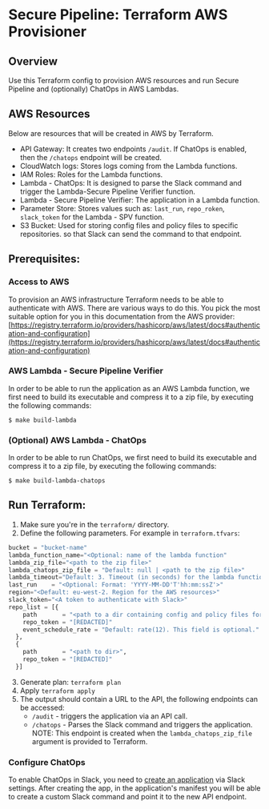 # Secure Pipeline: Terraform AWS Provisioner

## Overview
Use this Terraform config to provision AWS resources and run Secure Pipeline and (optionally) ChatOps in AWS Lambdas. 

## AWS Resources
Below are resources that will be created in AWS by Terraform.
* API Gateway: It creates two endpoints `/audit`. If ChatOps is enabled, then the `/chatops` endpoint will be created. 
* CloudWatch logs: Stores logs coming from the Lambda functions.
* IAM Roles: Roles for the Lambda functions.
* Lambda - ChatOps: It is designed to parse the Slack command and trigger the Lambda-Secure Pipeline Verifier function.  
* Lambda - Secure Pipeline Verifier: The application in a Lambda function.
* Parameter Store: Stores values such as: `last_run`, `repo_roken`, `slack_token` for the Lambda - SPV function.
* S3 Bucket: Used for storing config files and policy files to specific repositories.
so that Slack can send the command to that endpoint.

## Prerequisites:

### Access to AWS
To provision an AWS infrastructure Terraform needs to be able to authenticate with AWS.
There are various ways to do this. You pick the most suitable option for you in this documentation from the AWS provider:
[https://registry.terraform.io/providers/hashicorp/aws/latest/docs#authentication-and-configuration](https://registry.terraform.io/providers/hashicorp/aws/latest/docs#authentication-and-configuration)

### AWS Lambda - Secure Pipeline Verifier

In order to be able to run the application as an AWS Lambda function, we first need to build its executable and compress it
to a zip file, by executing the following commands: 

```shell
$ make build-lambda
```

### (Optional) AWS Lambda - ChatOps

In order to be able to run ChatOps, we first need to build its executable and compress it
to a zip file, by executing the following commands: 
```shell
$ make build-lambda-chatops
```

## Run Terraform:

1. Make sure you're in the `terraform/` directory.
2. Define the following parameters. For example in `terraform.tfvars`:
```terraform
bucket = "bucket-name"
lambda_function_name="<Optional: name of the lambda function"
lambda_zip_file="<path to the zip file>"
lambda_chatops_zip_file = "Default: null | <path to the zip file>"
lambda_timeout="Default: 3. Timeout (in seconds) for the lambda function."
last_run    = "<Optional: Format: 'YYYY-MM-DD'T'hh:mm:ssZ'>"
region="<Default: eu-west-2. Region for the AWS resources>"
slack_token="<A token to authenticate with Slack>"
repo_list = [{
    path       = "<path to a dir containing config and policy files for a repository>",
    repo_token = "[REDACTED]"
    event_schedule_rate = "Default: rate(12). This field is optional."
  },
  {
    path       = "<path to dir>",
    repo_token = "[REDACTED]"
  }]
```
3. Generate plan: `terraform plan`
4. Apply `terraform apply`
5. The output should contain a URL to the API, the following endpoints can be accessed:
   * `/audit` - triggers the application via an API call.
   * `/chatops` - Parses the Slack command and triggers the application. 
      NOTE: This endpoint is created when the `lambda_chatops_zip_file` argument is provided to Terraform. 
   

### Configure ChatOps

To enable ChatOps in Slack, you need to [create an application](https://api.slack.com/apps/) via Slack settings. 
After creating the app, in the application's manifest you will be able to create a custom Slack command and point it to the new API endpoint.
